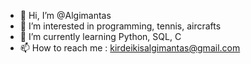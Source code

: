 - 👋 Hi, I’m @Algimantas
- 👀 I’m interested in programming, tennis, aircrafts
- 🌱 I’m currently learning Python, SQL, C
- 📫 How to reach me : kirdeikisalgimantas@gmail.com

<!---
Alg1mantas/Alg1mantas is a ✨ special ✨ repository because its `README.md` (this file) appears on your GitHub profile.
You can click the Preview link to take a look at your changes.
--->
